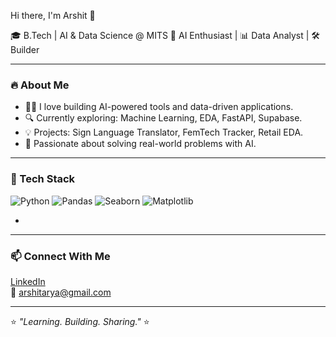 Hi there, I'm Arshit 👋


🎓 B.Tech | AI & Data Science @ MITS
🧠 AI Enthusiast | 📊 Data Analyst | 🛠️ Builder


---

### 🔥 About Me

- 👨‍💻 I love building AI-powered tools and data-driven applications.
- 🔍 Currently exploring: Machine Learning, EDA, FastAPI, Supabase.
- 💡 Projects: Sign Language Translator, FemTech Tracker, Retail EDA.
- 🧪 Passionate about solving real-world problems with AI.

---

### 🚀 Tech Stack

![Python](https://img.shields.io/badge/-Python-3776AB?logo=python&logoColor=white&style=for-the-badge)
![Pandas](https://img.shields.io/badge/-Pandas-150458?logo=pandas&logoColor=white&style=for-the-badge)
![Seaborn](https://img.shields.io/badge/-Seaborn-DA2B61?style=for-the-badge)
![Matplotlib](https://img.shields.io/badge/-Matplotlib-11557C?style=for-the-badge)




-
---

### 📫 Connect With Me

[LinkedIn](www.linkedin.com/in/arshit-pachoriya-49193a29a)  
📧 arshitarya@gmail.com

---


⭐️ _"Learning. Building. Sharing."_ ⭐️
